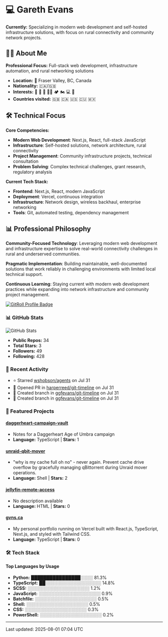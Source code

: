 
# 💻 Gareth Evans

**Currently:** Specializing in modern web development and self-hosted infrastructure solutions, with focus on rural connectivity and community network projects.

## 🧑‍💻 About Me

**Professional Focus:** Full-stack web development, infrastructure automation, and rural networking solutions

- **Location:** 📍 Fraser Valley, BC, Canada
- **Nationality:** 🇨🇦/🇬🇧
- **Interests:** 🏃 🥋 🥊 💪🏽 🏕 🏍 💻 🛫
- **Countries visited:** 🇬🇧 🇨🇦 🇺🇸 🇨🇺 🇲🇽

## 🛠 Technical Focus

**Core Competencies:**
- **Modern Web Development**: Next.js, React, full-stack JavaScript
- **Infrastructure**: Self-hosted solutions, network architecture, rural connectivity
- **Project Management**: Community infrastructure projects, technical consultation
- **Problem Solving**: Complex technical challenges, grant research, regulatory analysis

**Current Tech Stack:**
- **Frontend**: Next.js, React, modern JavaScript
- **Deployment**: Vercel, continuous integration
- **Infrastructure**: Network design, wireless backhaul, enterprise networking
- **Tools**: Git, automated testing, dependency management

## 📊 Professional Philosophy

**Community-Focused Technology**: Leveraging modern web development and infrastructure expertise to solve real-world connectivity challenges in rural and underserved communities.

**Pragmatic Implementation**: Building maintainable, well-documented solutions that work reliably in challenging environments with limited local technical support.

**Continuous Learning**: Staying current with modern web development practices while expanding into network infrastructure and community project management.

<a href="https://gitroll.io/profile/u4ZwDBdJejhWlx0XGDQ7f3d1XOkF3" target="_blank"><img src="https://gitroll.io/api/badges/profiles/v1/u4ZwDBdJejhWlx0XGDQ7f3d1XOkF3?theme=solarizedDark" alt="GitRoll Profile Badge"/></a>

<!-- STATS_START -->

### 📊 GitHub Stats

![GitHub Stats](https://github-readme-stats.vercel.app/api?username=ggfevans&show_icons=true&theme=dracula)

- **Public Repos:** 34
- **Total Stars:** 3
- **Followers:** 49
- **Following:** 428

<!-- STATS_END -->

<!-- ACTIVITY_START -->
### 🚀 Recent Activity

- ⭐ Starred [wshobson/agents](https://github.com/wshobson/agents) on Jul 31
- 🔀 Opened PR in [harperreed/git-timeline](https://github.com/harperreed/git-timeline) on Jul 31
- 🌟 Created branch in [ggfevans/git-timeline](https://github.com/ggfevans/git-timeline) on Jul 31
- 🌟 Created branch in [ggfevans/git-timeline](https://github.com/ggfevans/git-timeline) on Jul 31
<!-- ACTIVITY_END -->

<!-- PROJECTS_START -->
### 💼 Featured Projects

#### [daggerheart-campaign-vault](https://github.com/ggfevans/daggerheart-campaign-vault)
- Notes for a Daggerheart Age of Umbra campaign
- **Language:** TypeScript | **Stars:** 1

#### [unraid-qbit-mover](https://github.com/ggfevans/unraid-qbit-mover)
- "why is my cache full oh no" - never again. Prevent cache drive overflow by gracefully managing qBittorrent during Unraid mover operations.
- **Language:** Shell | **Stars:** 2

#### [jellyfin-remote-access](https://github.com/ggfevans/jellyfin-remote-access)
- No description available
- **Language:** HTML | **Stars:** 0

#### [gvns.ca](https://github.com/ggfevans/gvns.ca)
- My personal portfolio running on Vercel built with React.js, TypeScript, Next.js, and styled with Tailwind CSS.
- **Language:** TypeScript | **Stars:** 0

<!-- PROJECTS_END -->

<!-- SKILLS_START -->
### 🛠️ Tech Stack

#### Top Languages by Usage
- **Python:** ████████████████░░░░ 81.3%
- **TypeScript:** ██░░░░░░░░░░░░░░░░░░ 14.8%
- **SCSS:** ░░░░░░░░░░░░░░░░░░░░ 1.2%
- **JavaScript:** ░░░░░░░░░░░░░░░░░░░░ 0.9%
- **Batchfile:** ░░░░░░░░░░░░░░░░░░░░ 0.5%
- **Shell:** ░░░░░░░░░░░░░░░░░░░░ 0.5%
- **CSS:** ░░░░░░░░░░░░░░░░░░░░ 0.3%
- **PowerShell:** ░░░░░░░░░░░░░░░░░░░░ 0.2%
<!-- SKILLS_END -->

---
<!-- LAST_UPDATED -->Last updated: 2025-08-01 07:04 UTC<!-- LAST_UPDATED_END -->


<!--
**ggfevans/ggfevans** is a ✨ _special_ ✨ repository because its `README.md` (this file) appears on your GitHub profile.

🌎 Check my portfolio

I'm always working on something, and often too excited about it to stop and update my portfolio

Feel free to reach out and see what I'm up to now 💬

Here are some ideas to get you started:

- 🔭 I’m currently working on ...
- 🌱 I’m currently learning ...
- 👯 I’m looking to collaborate on ...
- 🤔 I’m looking for help with ...
- 💬 Ask me about ...
- 📫 How to reach me: ...
- 😄 Pronouns: ...
- ⚡ Fun fact: ...
-->
